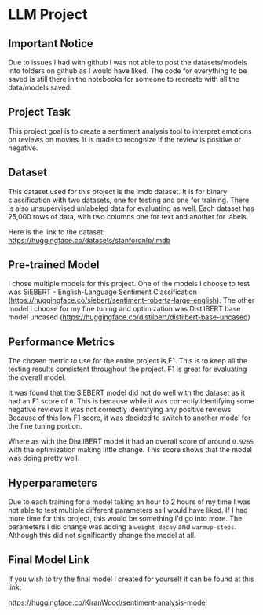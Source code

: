 # LLM Project

## Important Notice

Due to issues I had with github I was not able to post the datasets/models into folders on github as I would have liked. The code for everything to be saved is still there in the notebooks for someone to recreate with all the data/models saved.

## Project Task

This project goal is to create a sentiment analysis tool to interpret emotions on reviews on movies. It is made to recognize if the review is positive or negative. 

## Dataset

This dataset used for this project is the imdb dataset. It is for binary classification with two datasets, one for testing and one for training. There is also unsupervised unlabeled data for evaluating as well. Each dataset has 25,000 rows of data, with two columns one for text and another for labels.

Here is the link to the dataset:
https://huggingface.co/datasets/stanfordnlp/imdb

## Pre-trained Model

I chose multiple models for this project. One of the models I choose to test was SiEBERT - English-Language Sentiment Classification (https://huggingface.co/siebert/sentiment-roberta-large-english).
The other model I choose for my fine tuning and optimization was DistilBERT base model uncased (https://huggingface.co/distilbert/distilbert-base-uncased)

## Performance Metrics

The chosen metric to use for the entire project is F1. This is to keep all the testing results consistent throughout the project. F1 is great for evaluating the overall model.

It was found that the SiEBERT model did not do well with the dataset as it had an F1 score of `0`. This is because while it was correctly identifying some negative reviews it was not correctly identifying any positive reviews. Because of this low F1 score, it was decided to switch to another model for the fine tuning portion.

Where as with the DistilBERT model it had an overall score of around `0.9265` with the optimization making little change. This score shows that the model was doing pretty well.

## Hyperparameters

Due to each training for a model taking an hour to 2 hours of my time I was not able to test multiple different parameters as I would have liked. If I had more time for this project, this would be something I'd go into more.
The parameters I did change was adding a `weight decay` and `warmup-steps`. Although this did not significantly change the model at all.

## Final Model Link

If you wish to try the final model I created for yourself it can be found at this link:

https://huggingface.co/KiranWood/sentiment-analysis-model

